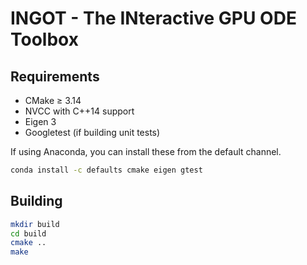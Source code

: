 # INGOT - The INteractive GPU ODE Toolbox

## Requirements

* CMake ≥ 3.14
* NVCC with C++14 support
* Eigen 3
* Googletest (if building unit tests)

If using Anaconda, you can install these from the default channel.
```bash
conda install -c defaults cmake eigen gtest
```

## Building

```bash
mkdir build
cd build
cmake ..
make
```
